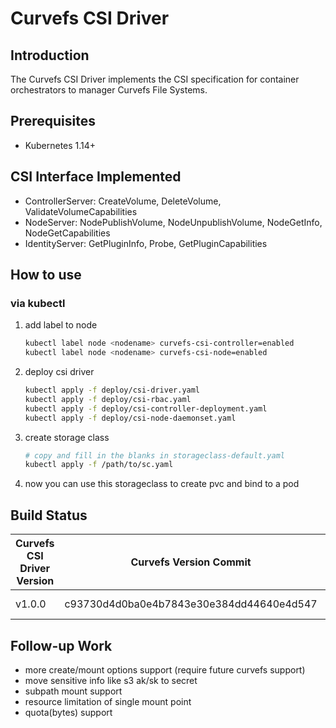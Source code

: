 # Curvefs CSI Driver

## Introduction

The Curvefs CSI Driver implements the CSI specification for container orchestrators to manager Curvefs File Systems.

## Prerequisites

- Kubernetes 1.14+

## CSI Interface Implemented

- ControllerServer: CreateVolume, DeleteVolume, ValidateVolumeCapabilities
- NodeServer: NodePublishVolume, NodeUnpublishVolume, NodeGetInfo, NodeGetCapabilities
- IdentityServer: GetPluginInfo, Probe, GetPluginCapabilities

## How to use

### via kubectl

1. add label to node
    ```bash
    kubectl label node <nodename> curvefs-csi-controller=enabled
    kubectl label node <nodename> curvefs-csi-node=enabled
    ```
2. deploy csi driver
    ```bash
    kubectl apply -f deploy/csi-driver.yaml
    kubectl apply -f deploy/csi-rbac.yaml
    kubectl apply -f deploy/csi-controller-deployment.yaml
    kubectl apply -f deploy/csi-node-daemonset.yaml
    ```
3. create storage class
   ```bash
   # copy and fill in the blanks in storageclass-default.yaml
   kubectl apply -f /path/to/sc.yaml
   ```
4. now you can use this storageclass to create pvc and bind to a pod

## Build Status

| Curvefs CSI Driver Version | Curvefs Version Commit                    | Curvefs CSI Driver Image                          |
|----------------------------|-------------------------------------------|---------------------------------------------------|
| v1.0.0                     | c93730d4d0ba0e4b7843e30e384dd44640e4d547  | harbor.cloud.netease.com/curve/curvefs:csi-v1.0.0 |

## Follow-up Work

- more create/mount options support (require future curvefs support)
- move sensitive info like s3 ak/sk to secret
- subpath mount support
- resource limitation of single mount point
- quota(bytes) support